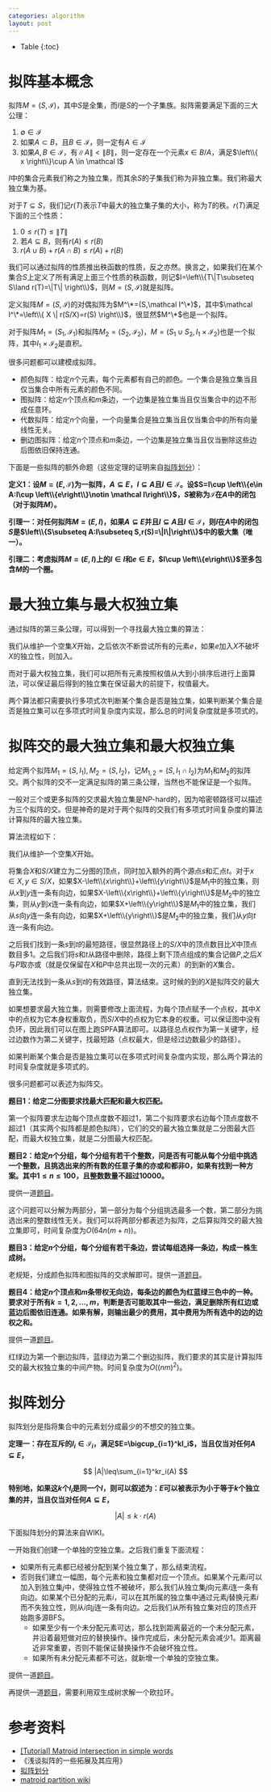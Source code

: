 ```yaml
---
categories: algorithm
layout: post
---
```


- Table
{:toc}

# 拟阵基本概念

拟阵$M=(S,\mathcal I)$，其中$S$是全集，而$I$是$S$的一个子集族。拟阵需要满足下面的三大公理：

1. $\emptyset\in \mathcal I$
2. 如果$A\subset B$，且$B\in \mathcal I$，则一定有$A\in \mathcal I$
3. 如果$A,B\in \mathcal I$，有$\|A\|<\|B\|$，则一定存在一个元素$x\in B/A$，满足$\left\\{ x \right\\}\cup A \in \mathcal I$

$I$中的集合元素我们称之为独立集，而其余$S$的子集我们称为非独立集。我们称最大独立集为基。

对于$T\subseteq S$，我们记$r(T)$表示$T$中最大的独立集子集的大小，称为$T$的秩。$r(T)$满足下面的三个性质：

1. $0\leq r(T)\leq \|T\|$
2. 若$A\subseteq B$，则有$r(A)\leq r(B)$
3. $r(A\cup B)+r(A\cap B)\leq r(A)+r(B)$ 

我们可以通过拟阵的性质推出秩函数的性质，反之亦然。换言之，如果我们在某个集合$S$上定义了所有满足上面三个性质的秩函数，则记$I=\left\\{T\|T\subseteq S\land r(T)=\|T\| \right\\}$，则$M=(S,\mathcal I)$就是拟阵。

定义拟阵$M=(S,\mathcal I)$的对偶拟阵为$M^\*=(S,\mathcal I^\*)$，其中$\mathcal I^\*=\left\\{ X \| r(S/X)=r(S) \right\\}$，很显然$M^\*$也是一个拟阵。

对于拟阵$M_1=(S_1,\mathcal I_1)$和拟阵$M_2=(S_2,\mathcal I_2)$，$M=(S_1\cup S_2, I_1\times \mathcal I_2)$也是一个拟阵，其中$I_1\times \mathcal I_2$是直积。

很多问题都可以建模成拟阵。

- 颜色拟阵：给定$n$个元素，每个元素都有自己的颜色。一个集合是独立集当且仅当集合中所有元素的颜色不同。
- 图拟阵：给定$n$个顶点和$m$条边，一个边集是独立集当且仅当集合中的边不形成任意环。
- 代数拟阵：给定$n$个向量，一个向量集合是独立集当且仅当集合中的所有向量线性无关。
- 删边图拟阵：给定$n$个顶点和$m$条边，一个边集是独立集当且仅当删除这些边后图依旧保持连通。

下面是一些拟阵的额外命题（这些定理的证明来自[拟阵划分](https://chaoli.club/index.php/5645)）：

**定义1：设$M=(E,\mathcal I)$为一拟阵，$A\subseteq E$，$I\subseteq A$且$I\in \mathcal I$。设$S=I\cup \left\\{e\in A:I\cup \left\\{e\right\\}\notin \mathcal I\right\\}$，$S$被称为$\mathcal I$在$A$中的闭包（对于拟阵$M$）。**

**引理一：对任何拟阵$M=(E,I)$，如果$A\subseteq E$并且$I\subseteq A$且$I\in \mathcal I$，则$I$在$A$中的闭包$S$是$\left\\{S\subseteq A:I\subseteq S,r(S)=\|I\|\right\\}$中的极大集（唯一）。**

**引理二：考虑拟阵$M=(E,I)$上的$I\in I$和$e\in E$，$I\cup \left\\{e\right\\}$至多包含$M$的一个圈。**

# 最大独立集与最大权独立集

通过拟阵的第三条公理，可以得到一个寻找最大独立集的算法：

我们从维护一个空集$X$开始，之后依次不断尝试所有的元素$e$，如果$e$加入$X$不破坏$X$的独立性，则加入。

而对于最大权独立集，我们可以把所有元素按照权值从大到小排序后进行上面算法，可以保证最后得到的独立集在保证最大的前提下，权值最大。

两个算法都只需要执行多项式次判断某个集合是否是独立集，如果判断某个集合是否是独立集可以在多项式时间复杂度内实现，那么总的时间复杂度就是多项式的。

# 拟阵交的最大独立集和最大权独立集

给定两个拟阵$M_1=(S,I_1),M_2=(S,I_2)$，记$M_{1,2}=(S,I_1\cap I_2)$为$M_1$和$M_2$的拟阵交。两个拟阵的交不一定满足拟阵的第三条公理，当然也不能保证是一个拟阵。

一般对三个或更多拟阵的交求最大独立集是NP-hard的，因为哈密顿路径可以描述为三个拟阵的交。但是神奇的是对于两个拟阵的交我们有多项式时间复杂度的算法计算拟阵的最大独立集。

算法流程如下：

我们从维护一个空集$X$开始。

将集合$X$和$S/X$建立为二分图的顶点，同时加入额外的两个源点$s$和汇点$t$。对于$x\in X,y\in S/X$，如果$X-\left\\{x\right\\}+\left\\{y\right\\}$是$M_1$中的独立集，则从$x$到$y$连一条有向边，如果$X-\left\\{x\right\\}+\left\\{y\right\\}$是$M_2$中的独立集，则从$y$到$x$连一条有向边，如果$X+\left\\{y\right\\}$是$M_1$中的独立集，我们从$s$向$y$连一条有向边，如果$X+\left\\{y\right\\}$是$M_2$中的独立集，我们从$y$向$t$连一条有向边。

之后我们找到一条$s$到$t$的最短路径，很显然路径上的$S/X$中的顶点数目比$X$中顶点数目多$1$。之后我们将$s$和$t$从路径中删除，路径上剩下顶点组成的集合记做$P$,之后$X$与$P$取亦或（就是仅保留在$X$和$P$中总共出现一次的元素）的到新的$X$集合。

直到无法找到一条从$s$到$t$的有效路径，算法结束。这时候的到的$X$是拟阵交的最大独立集。

如果想要求最大独立集，则需要修改上面流程，为每个顶点赋予一个点权，其中$X$中的点权为它本身权重取负，而$S/X$中的点权为它本身的权重。可以保证图中没有负环，因此我们可以在图上跑SPFA算法即可。以路径总点权作为第一关键字，经过边数作为第二关键字，找最短路（点权最大，但是经过边数最少的路径）。

如果判断某个集合是否是独立集可以在多项式时间复杂度内实现，那么两个算法的时间复杂度就是多项式的。

很多问题都可以表述为拟阵交。

**题目1：给定二分图要求找最大匹配和最大权匹配。**

第一个拟阵要求左边每个顶点度数不超过$1$，第二个拟阵要求右边每个顶点度数不超过$1$（其实两个拟阵都是颜色拟阵），它们的交的最大独立集就是二分图最大匹配，而最大权独立集，就是二分图最大权匹配。

**题目2：给定$n$个分组，每个分组有若干个整数，问是否有可能从每个分组中挑选一个整数，且挑选出来的所有数的任意子集的亦或和都非$0$，如果有找到一种方案。其中$1\leq n\leq 100$，且整数数量不超过$10000$。**

提供一道[题目](https://codeforces.com/gym/102156/problem/D)。

这个问题可以分解为两部分，第一部分为每个分组挑选最多一个数，第二部分为挑选出来的整数线性无关。我们可以将两部分都表述为拟阵，之后算拟阵交的最大独立集即可，时间复杂度为$O(64n(m+n))$。

**题目3：给定$n$个分组，每个分组有若干条边，尝试每组选择一条边，构成一株生成树。**

老规矩，分成颜色拟阵和图拟阵的交求解即可。提供一道[题目](https://www.urionlinejudge.com.br/judge/en/problems/view/2128)。

**题目4：给定$n$个顶点和$m$条带权无向边，每条边的颜色为红蓝绿三色中的一种。要求对于所有$k=1,2,\ldots,m$，判断是否可能取其中一些边，满足删除所有红边或蓝边后图依旧连通。如果有解，则输出最少的费用，其中费用为所有选中的边的边权之和。**

提供一道[题目](https://naipc18.kattis.com/problems/rainbowgraph)。

红绿边为第一个删边拟阵，蓝绿边为第二个删边拟阵，我们要求的其实是计算拟阵交的最大权独立集的中间产物。时间复杂度为$O((nm)^2)$。

# 拟阵划分

拟阵划分是指将集合中的元素划分成最少的不想交的独立集。

**定理一：存在互斥的$I_i\in \mathcal I_i$，满足$E=\bigcup_{i=1}^kI_i$，当且仅当对任何$A\subseteq E$，**

$$
|A|\leq\sum_{i=1}^kr_i(A)
$$

**特别地，如果这$k$个$I_i$是同一个$I$，则可以叙述为：$E$可以被表示为小于等于$k$个独立集的并，当且仅当对任何$A\subseteq E$，**

$$
|A|\leq k\cdot r(A)
$$

下面拟阵划分的算法来自WIKI。

一开始我们创建一个单独的空独立集。之后我们重复下面流程：

- 如果所有元素都已经被分配到某个独立集了，那么结束流程。
- 否则我们建立一幅图，每个元素和独立集都对应一个顶点。如果某个元素$i$可以加入到独立集$j$中，使得独立性不被破坏，那么我们从独立集$j$向元素$i$连一条有向边。如果某个已分配的元素$i$，可以在其所属的独立集中通过元素$j$替换元素$i$而不失独立性，则从$i$向$j$连一条有向边。之后我们从所有独立集对应的顶点开始跑多源BFS。
  - 如果至少有一个未分配元素可达，那么找到距离最近的一个未分配元素，并沿着最短做对应的替换操作。操作完成后，未分配元素会减少$1$。距离最近非常重要，否则不能保证替换操作不会破坏独立性。
  - 如果所有未分配元素都不可达，就新增一个单独的空独立集。

提供一道[题目](https://dmoj.ca/problem/dmopc19c3p6)。

再提供一道[题目](https://www.codechef.com/problems/HAMEL)，需要利用双生成树求解一个欧拉环。

# 参考资料

- [[Tutorial] Matroid intersection in simple words](https://codeforces.com/blog/entry/69287)
- 《浅谈拟阵的一些拓展及其应用》
- [拟阵划分](https://chaoli.club/index.php/5645)
- [matroid partition wiki](https://en.wikipedia.org/wiki/Matroid_partitioning)